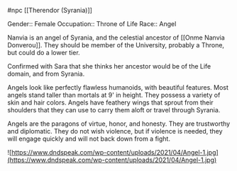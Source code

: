 #npc [[Therendor (Syrania)]]

Gender:: Female
Occupation:: Throne of Life
Race:: Angel

Nanvia is an angel of Syrania, and the celestial ancestor of [[Onme Nanvia Donverou]]. They should be member of the University, probably a Throne, but could do a lower tier.

Confirmed with Sara that she thinks her ancestor would be of the Life domain, and from Syrania.

Angels look like perfectly flawless humanoids, with beautiful features. Most angels stand taller than mortals at 9' in height. They possess a variety of skin and hair colors. Angels have feathery wings that sprout from their shoulders that they can use to carry them aloft or travel through Syrania.

Angels are the paragons of virtue, honor, and honesty. They are trustworthy and diplomatic. They do not wish violence, but if violence is needed, they will engage quickly and will not back down from a fight.

![https://www.dndspeak.com/wp-content/uploads/2021/04/Angel-1.jpg](https://www.dndspeak.com/wp-content/uploads/2021/04/Angel-1.jpg)